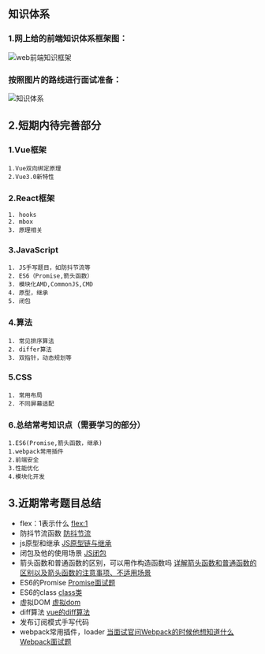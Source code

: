 ## 知识体系
### 1.网上给的前端知识体系框架图：
![web前端知识框架](/web前端知识框架.image)
### 按照图片的路线进行面试准备：
![知识体系](/knowledge-hierarchy.png)

## 2.短期内待完善部分
### 1.Vue框架
	1.Vue双向绑定原理
	2.Vue3.0新特性
### 2.React框架
	1. hooks
	2. mbox
	3. 原理相关
### 3.JavaScript
	1. JS手写题目，如防抖节流等
	2. ES6（Promise,箭头函数）
	3. 模块化AMD,CommonJS,CMD
	4. 原型，继承
	5. 闭包

### 4.算法
	1. 常见排序算法
	2. differ算法
	3. 双指针，动态规划等
### 5.CSS
	1. 常用布局
	2. 不同屏幕适配

### 6.总结常考知识点（需要学习的部分）
	1.ES6(Promise,箭头函数，继承)
	1.webpack常用插件
	2.前端安全
	3.性能优化
	4.模块化开发

## 3.近期常考题目总结
- flex：1表示什么
[flex:1](https://www.cnblogs.com/LangZ-/p/12703858.html)
- 防抖节流函数
[防抖节流](https://juejin.cn/post/6844903669389885453)
- js原型和继承
[JS原型链与继承](https://juejin.cn/post/6844903475021627400)
- 闭包及他的使用场景
[JS闭包](https://juejin.cn/post/6844903858636849159)
- 箭头函数和普通函数的区别，可以用作构造函数吗
[详解箭头函数和普通函数的区别以及箭头函数的注意事项、不适用场景](https://juejin.cn/post/6844903801799835655)
- ES6的Promise
[Promise面试题](https://juejin.cn/post/6844904077537574919)
- ES6的class
[class类](https://es6.ruanyifeng.com/#docs/class)
- 虚拟DOM
[虚拟dom](https://juejin.cn/post/6844903806132568072)
- diff算法
[vue的diff算法](https://juejin.cn/post/6844903607913938951)
- 发布订阅模式手写代码
- webpack常用插件，loader
[当面试官问Webpack的时候他想知道什么](https://juejin.cn/post/6943468761575849992)
[Webpack面试题](https://juejin.cn/post/6844904094281236487)

